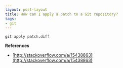 ```yaml
---
layout: post-layout
title: How can I apply a patch to a Git repository?
tags:
- git
---
```

    git apply patch.diff

**References**  

- [http://stackoverflow.com/a/15438863](http://stackoverflow.com/a/15438863)

